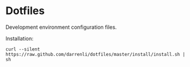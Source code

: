 Dotfiles
========

Development environment configuration files.

Installation:

    curl --silent https://raw.github.com/darrenli/dotfiles/master/install/install.sh | sh

